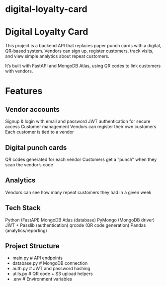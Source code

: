 # digital-loyalty-card
Digital Loyalty Card
====================
This project is a backend API that replaces paper punch cards with a digital, QR-based system. Vendors can sign up, register customers, track visits, and view simple analytics about repeat customers.

It’s built with FastAPI and MongoDB Atlas, using QR codes to link customers with vendors.

Features
========

Vendor accounts
---------------
Signup & login with email and password
JWT authentication for secure access
Customer management
Vendors can register their own customers
Each customer is tied to a vendor

Digital punch cards
-------------------
QR codes generated for each vendor
Customers get a “punch” when they scan the vendor’s code

Analytics
---------
Vendors can see how many repeat customers they had in a given week

Tech Stack
----------
Python (FastAPI)
MongoDB Atlas (database)
PyMongo (MongoDB driver)
JWT + Passlib (authentication)
qrcode (QR code generation)
Pandas (analytics/reporting)

Project Structure
-----------------
- main.py         # API endpoints
- database.py     # MongoDB connection
- auth.py         # JWT and password hashing
- utils.py        # QR code + S3 upload helpers
- .env            # Environment variables
